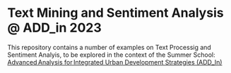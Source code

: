 # Text Mining and Sentiment Analysis @ ADD_in 2023

This repository contains a number of examples on Text Processig and Sentiment Analyis, to be explored in the context of the Summer School:   
[Advanced Analysis for Integrated Urban Development Strategies (ADD_In)](https://istar.iscte-iul.pt/summerschool2023/)
